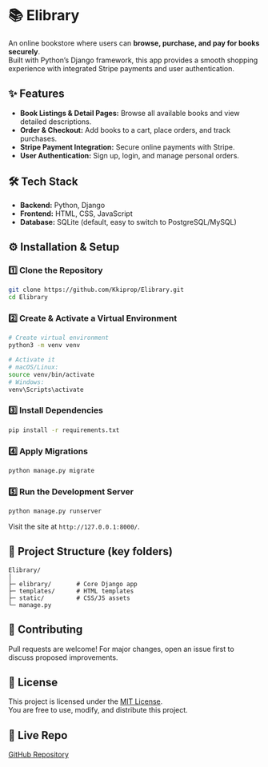 # 📚 Elibrary

An online bookstore where users can **browse, purchase, and pay for books securely**.  
Built with Python’s Django framework, this app provides a smooth shopping experience with integrated Stripe payments and user authentication.

## ✨ Features
- **Book Listings & Detail Pages:** Browse all available books and view detailed descriptions.  
- **Order & Checkout:** Add books to a cart, place orders, and track purchases.  
- **Stripe Payment Integration:** Secure online payments with Stripe.  
- **User Authentication:** Sign up, login, and manage personal orders.

## 🛠 Tech Stack
- **Backend:** Python, Django  
- **Frontend:** HTML, CSS, JavaScript  
- **Database:** SQLite (default, easy to switch to PostgreSQL/MySQL)  

## ⚙️ Installation & Setup

### 1️⃣ Clone the Repository
```bash
git clone https://github.com/Kkiprop/Elibrary.git
cd Elibrary
```

### 2️⃣ Create & Activate a Virtual Environment
```bash
# Create virtual environment
python3 -m venv venv

# Activate it
# macOS/Linux:
source venv/bin/activate
# Windows:
venv\Scripts\activate
```

### 3️⃣ Install Dependencies
```bash
pip install -r requirements.txt
```

### 4️⃣ Apply Migrations
```bash
python manage.py migrate
```

### 5️⃣ Run the Development Server
```bash
python manage.py runserver
```
Visit the site at `http://127.0.0.1:8000/`.

## 📂 Project Structure (key folders)
```
Elibrary/
│
├─ elibrary/       # Core Django app
├─ templates/      # HTML templates
├─ static/         # CSS/JS assets
└─ manage.py
```

## 🤝 Contributing
Pull requests are welcome! For major changes, open an issue first to discuss proposed improvements.

## 📜 License
This project is licensed under the [MIT License](LICENSE).  
You are free to use, modify, and distribute this project.

## 🔗 Live Repo
[GitHub Repository](https://github.com/Kkiprop/Elibrary)
